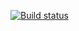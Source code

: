 [![Build status](https://ci.appveyor.com/api/projects/status/0lcelglwi7tms2nw?svg=true)](https://ci.appveyor.com/project/npetyaeva/javalessonpageobject)
